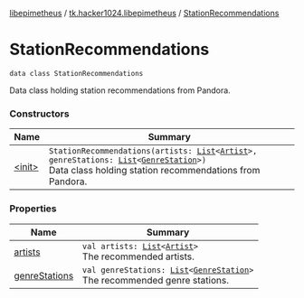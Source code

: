 [libepimetheus](../../index.md) / [tk.hacker1024.libepimetheus](../index.md) / [StationRecommendations](./index.md)

# StationRecommendations

`data class StationRecommendations`

Data class holding station recommendations from Pandora.

### Constructors

| Name | Summary |
|---|---|
| [&lt;init&gt;](-init-.md) | `StationRecommendations(artists: `[`List`](https://kotlinlang.org/api/latest/jvm/stdlib/kotlin.collections/-list/index.html)`<`[`Artist`](../../tk.hacker1024.libepimetheus.data.search/-artist/index.md)`>, genreStations: `[`List`](https://kotlinlang.org/api/latest/jvm/stdlib/kotlin.collections/-list/index.html)`<`[`GenreStation`](../../tk.hacker1024.libepimetheus.data.search/-genre-station/index.md)`>)`<br>Data class holding station recommendations from Pandora. |

### Properties

| Name | Summary |
|---|---|
| [artists](artists.md) | `val artists: `[`List`](https://kotlinlang.org/api/latest/jvm/stdlib/kotlin.collections/-list/index.html)`<`[`Artist`](../../tk.hacker1024.libepimetheus.data.search/-artist/index.md)`>`<br>The recommended artists. |
| [genreStations](genre-stations.md) | `val genreStations: `[`List`](https://kotlinlang.org/api/latest/jvm/stdlib/kotlin.collections/-list/index.html)`<`[`GenreStation`](../../tk.hacker1024.libepimetheus.data.search/-genre-station/index.md)`>`<br>The recommended genre stations. |
